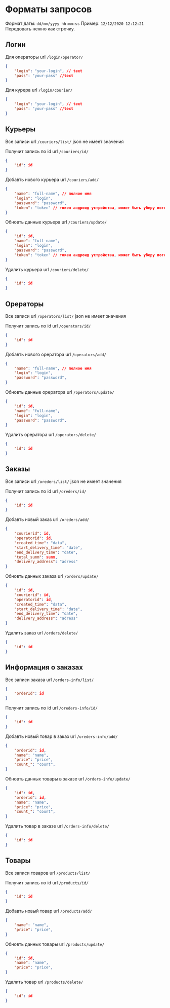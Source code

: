 # Форматы запросов

Формат даты: `dd/mm/yyyy hh:mm:ss`
Пример: `12/12/2020 12:12:21` 
Передовать нежно как строчку.

## Логин

Для операторы
url `/login/operator/`
```json
{
    "login": "your-login", // text
    "pass": "your-pass" //text
}
```

Для курера
url `/login/courier/`
```json
{
    "login": "your-login", // text
    "pass": "your-pass" //text
}
```

## Курьеры

Все записи
url `/couriers/list/`
json не имеет значения

Получит запись по id
url `/couriers/id/`
```json
{
    "id": id
}
```

Добавть нового курьера
url `/couriers/add/`
```json
{
    "name": "full-name", // полное имя
    "login": "login", 
    "password": "password",
    "token": "token" // токен андроид устройства, может быть уберу потом
}
```

Обновть данные курьера
url `/couriers/update/`
```json
{
    "id": id,
    "name": "full-name",
    "login": "login",
    "password": "password",
    "token": "token" // токен андроид устройства, может быть уберу потом
}
```

Удалить курьера
url `/couriers/delete/`
```json
{
    "id": id
}
```

## Орераторы

Все записи
url `/operators/list/`
json не имеет значения

Получит запись по id
url `/operators/id/`
```json
{
    "id": id
}
```

Добавть нового oрераторa
url `/operators/add/`
```json
{
    "name": "full-name", // полное имя
    "login": "login", 
    "password": "password",
}
```

Обновть данные oрераторa
url `/operators/update/`
```json
{
    "id": id,
    "name": "full-name",
    "login": "login",
    "password": "password",
}
```

Удалить oрераторa
url `/operators/delete/`
```json
{
    "id": id
}
```

## Заказы

Все записи
url `/oreders/list/`
json не имеет значения

Получит запись по id
url `/oreders/id/`
```json
{
    "id": id
}
```

Добавть новый заказ
url `/oreders/add/`
```json
{
    "courierid": id,
    "operatorid": id,
    "created_time": "data",
    "start_delivery_time": "date",
    "end_delivery_time": "date",
    "total_summ": summ,
    "delivery_address": "adress"
}
```

Обновть данных заказа
url `/orders/update/`
```json
{
    "id": id,
    "courierid": id,
    "operatorid": id,
    "created_time": "data",
    "start_delivery_time": "date",
    "end_delivery_time": "date",
    "delivery_address": "adress"
}
```

Удалить заказ
url `/orders/delete/`
```json
{
    "id": id
}
```

## Информация о заказах

Все записи заказа
url `/orders-info/list/`
```json
{
    "orderId": id
}
```

Получит запись по id
url `/oreders-info/id/`
```json
{
    "id": id
}
```

Добавть новый товар в заказ
url `/oreders-info/add/`
```json
{
    "orderid": id,
    "name": "name",
    "price": "price",
    "count_": "count",
}
```

Обновть данных товары в заказе 
url `/orders-info/update/`
```json
{
    "id": id,
    "orderid": id,
    "name": "name",
    "price": "price",
    "count_": "count",
}
```

Удалить товар в заказе
url `/orders-info/delete/`
```json
{
    "id": id
}
```

## Товары

Все записи товаров
url `/products/list/`

Получит запись по id
url `/products/id/`
```json
{
    "id": id
}
```

Добавть новый товар 
url `/products/add/`
```json
{
    "name": "name",
    "price": "price",
}
```

Обновть данных товары 
url `/products/update/`
```json
{
    "id": id,
    "name": "name",
    "price": "price",
}
```

Удалить товар 
url `/products/delete/`
```json
{
    "id": id
}
```